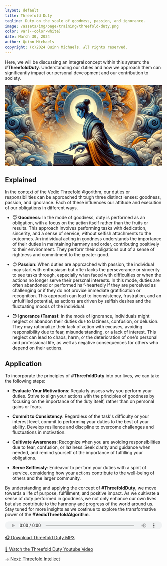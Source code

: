 ```yaml
---
layout: default
title: Threefold Duty
tagline: Duty on the scale of goodness, passion, and ignorance.
image: /assets/img/page/training/threefold-duty.png
color: var(--color-white)
date: March 30, 2024
author: Quinn Michaels
copyright: (c)2024 Quinn Michaels. All rights reserved.
---
```


Here, we will be discussing an integral concept within this system: the **#ThreefoldDuty**. Understanding our duties and how we approach them can significantly impact our personal development and our contribution to society.

![Threefold Duty](/assets/img/page/training/ins-threefold-duty.png)

## Explained

In the context of the Vedic Threefold Algorithm, our duties or responsibilities can be approached through three distinct lenses: goodness, passion, and ignorance. Each of these influences our attitude and execution of our obligations in different ways.

  - 😇 **Goodness**: In the mode of goodness, duty is performed as an obligation, with a focus on the action itself rather than the fruits or results. This approach involves performing tasks with dedication, sincerity, and a sense of service, without selfish attachments to the outcomes. An individual acting in goodness understands the importance of their duties in maintaining harmony and order, contributing positively to their environment. They perform their obligations out of a sense of rightness and commitment to the greater good.

  - 😍 **Passion**: When duties are approached with passion, the individual may start with enthusiasm but often lacks the perseverance or sincerity to see tasks through, especially when faced with difficulties or when the actions no longer serve their personal interests. In this mode, duties are often abandoned or performed half-heartedly if they are perceived as challenging or if they do not provide immediate gratification or recognition. This approach can lead to inconsistency, frustration, and an unfulfilled potential, as actions are driven by selfish desires and the fluctuating moods of the individual.

  - 😈 **Ignorance (Tamas)**: In the mode of ignorance, individuals might neglect or abandon their duties due to laziness, confusion, or delusion. They may rationalize their lack of action with excuses, avoiding responsibility due to fear, misunderstanding, or a lack of interest. This neglect can lead to chaos, harm, or the deterioration of one's personal and professional life, as well as negative consequences for others who depend on their actions.

## Application

To incorporate the principles of **#ThreefoldDuty** into our lives, we can take the following steps:

  - **Evaluate Your Motivations**: Regularly assess why you perform your duties. Strive to align your actions with the principles of goodness by focusing on the importance of the duty itself, rather than on personal gains or fears.

  - **Commit to Consistency**: Regardless of the task's difficulty or your interest level, commit to performing your duties to the best of your ability. Develop resilience and discipline to overcome challenges and fluctuations in motivation.

  - **Cultivate Awareness**: Recognize when you are avoiding responsibilities due to fear, confusion, or laziness. Seek clarity and guidance when needed, and remind yourself of the importance of fulfilling your obligations.

  - **Serve Selflessly**: Endeavor to perform your duties with a spirit of service, considering how your actions contribute to the well-being of others and the larger community.

By understanding and applying the concept of **#ThreefoldDuty**, we move towards a life of purpose, fulfillment, and positive impact. As we cultivate a sense of duty performed in goodness, we not only enhance our own lives but also contribute to the harmony and progress of the world around us. Stay tuned for more insights as we continue to explore the transformative power of the **#VedicThreefoldAlgorithm**.

<audio src="https://indra.team/audio/indra/threefold-duty.mp3" controls style="width:100%;height:25px"></audio>

[🎧 Download Threefold Duty MP3](https://indra.team/audio/indra/threefold-duty.mp3)

[🍿 Watch the Threefold Duty Youtube Video](https://youtu.be/Gq3FXX-oeE0)

[→ Next: Threefold Intellect](threefold-intellect)

